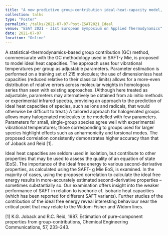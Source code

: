 ```yaml
---
title: "A new predictive group‐contribution ideal‐heat‐capacity model, and its influence on second derivative properties calculated using a free‐energy equation of state"
collection: talks
type: "Poster"
permalink: /talks/2021-07-07-Post-ESAT2021_Ideal
venue: "ESAT 2021 - 31st European Symposium on Applied Thermodynamics"
date: 2021-07-07
location: "Online"
---
```

A statistical-thermodynamics-based group contribution (GC) method, commensurate with the GC methodology used in SAFT-𝛾 Mie, is proposed to model ideal heat capacities. The approach uses four vibrational temperatures per group as adjustable parameters. Parameter estimation is performed on a training set of 215 molecules; the use of dimensionless heat capacities (reduced relative to their classical limits) allows for a more-even distribution of relative errors across molecular weights in homologous series than seen with existing approaches. (Although here treated as adjustable, parameters may alternatively be obtained from ab initio methods or experimental infrared spectra, providing an approach to the prediction of ideal heat capacities of species, such as ions and radicals, that would otherwise be difficult to treat.) A tailored approach for halogenated groups allows many halogenated molecules to be modelled with few parameters. Parameters for small, single-group species agree well with experimental vibrational temperatures; those corresponding to groups used for larger species highlight effects such as anharmonicity and torsional modes. The proposed correlation consistently demonstrates higher accuracy than that of Joback and Reid [1].

Ideal heat capacities are seldom used in isolation, but contribute to other properties that may be used to assess the quality of an equation of state (EoS). The importance of the ideal free energy to various second-derivative properties, as calculated using the SAFT- g Mie EoS, is examined. In the majority of cases, using the proposed correlation to calculate the ideal free energy results in more-accurately estimated second-derivative properties – sometimes substantially so. Our examination offers insight into the weaker performance of SAFT in relation to isochoric cf. isobaric heat capacities (which has been reported for different SAFT variants). Further studies of the contribution of the ideal free energy reveal interesting behaviour near the critical point that may relate to the Widom-Fisher and Widom lines.

[1] K.G. Joback and R.C. Reid, 1987. Estimation of pure-component properties from group-contributions, Chemical Engineering Communications, 57, 233–243. 